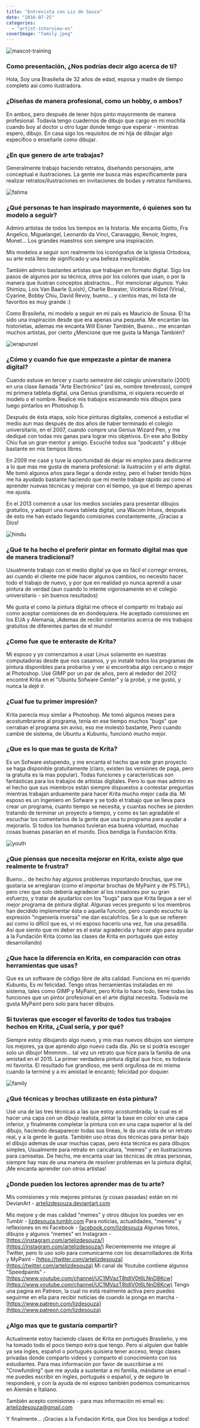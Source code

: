 ```yaml
---
title: "Entrevista con Liz de Souza"
date: "2016-07-25"
categories: 
  - "artist-interview-es"
coverImage: "family.jpeg"
---
```


![mascot-training](/images/posts/2016/mascot-training.jpeg)

### Como presentación, ¿Nos podrías decir algo acerca de ti?

Hola, Soy una Brasileña de 32 años de edad, esposa y madre de tiempo completo así como ilustradora.

### ¿Diseñas de manera profesional, como un hobby, o ambos?

En ambos, pero después de tener hijos pinto mayormente de manera profesional. Todavía tengo cuadernos de dibujo que cargo en mi mochila cuando boy al doctor u otro lugar donde tengo que esperar - mientras espero, dibujo. En casa sigo los requisitos de mi hija de dibujar algo especifico o enseñarle como dibujar.

### ¿En que genero de arte trabajas?

Generalmente trabajo haciendo retratos, diseñando personajes, arte conceptual e ilustraciones. La gente me busca mas específicamente para realizar retratos/ilustraciones en invitaciones de bodas y retratos familiares.

![fatima](/images/posts/2016/fatima.jpeg)

### ¿Qué personas te han inspirado mayormente, ó quienes son tu modelo a seguir?

Admiro artistas de todos los tiempos en la historia. Me encanta Giotto, Fra Angelico, Miguelangel, Leonardo da Vinci, Caravaggio, Renoir, Ingres, Monet... Los grandes maestros son siempre una inspiración.

Mis modelos a seguir son realmente los Iconógrafos de la Iglesia Ortodoxa, su arte está lleno de significado y una belleza inexplicable.

También admiro bastantes artistas que trabajan en formato digital. Sigo los pasos de algunos por su técnica, otros por los colores que usan, o por la manera que ilustran conceptos abstractos... Por mencionar algunos: Yuko Shimizu, Lois Van Baarle (Loish), Charlie Bowater, Vicktoria Ridzel (Viria), Cyarine, Bobby Chiu, David Revoy, bueno... y cientos mas, mi lista de favoritos es muy grande :)

Como Brasileña, mi modelo a seguir en mi país es Mauricio de Sousa. El ha sido una inspiración desde que era apenas una pequeña. Me encantan las historietas, ademas me encanta Will Eisner También, Bueno... me encantan muchos artistas, por cierto ¿Mencione que me gusta la Manga También?

![wrapunzel](/images/posts/2016/wrapunzel.jpeg)

### ¿Cómo y cuando fue que empezaste a pintar de manera digital?

Cuando estuve en tercer y cuarto semestre del colegio universitario (2001) en una clase llamada "Arte Electrónico" (así es, nombre tenebroso), compré mi primera tableta digital, una Genius grandísima, ni siquiera recuerdo el modelo o el nombre. Realicé mis trabajos escaneando mis dibujos para luego pintarlos en Photoshop 5.

Después de ésta etapa, solo hice pinturas digitales, comencé a estudiar el medio aun mas después de dos años de haber terminado el colegio universitario, en el 2007, cuando compre una Genius Wizard Pen, y me dediqué con todas mis ganas para lograr mis objetivos. En ese año Bobby Chiu fue un gran mentor y amigo. Escuché todos sus "podcasts" y dibuje bastante en mis tiempos libres.

En 2009 me casé y tuve la oportunidad de dejar mi empleo para dedicarme a lo que mas me gusta de manera profesional: la ilustración y el arte digital. Me tomó algunos años para llegar a donde estoy, pero el haber tenido hijos me ha ayudado bastante haciendo que mi mente trabaje rápido así como el aprender nuevas técnicas y mejorar con el tiempo, ya que el tiempo apenas me ajusta.

En el 2013 comencé a usar los medios sociales para presentar dibujos gratuitos, y adquirí una nueva tableta digital, una Wacom Intuos, después de esto me han estado llegando comisiones constantemente, ¡Gracias a Dios!

![hindu](/images/posts/2016/hindu.jpeg)

### ¿Qué te ha hecho el preferir pintar en formato digital mas que de manera tradicional?

Usualmente trabajo con el medio digital ya que es fácil el corregir errores, así cuando el cliente me pide hacer algunos cambios, no necesito hacer todo el trabajo de nuevo, y por que en realidad yo nunca aprendí a usar pintura de verdad (aun cuando lo intente vigorosamente en el colegio universitario - sin buenos resultados)

Me gusta el como la pintura digital me ofrece el compartir mi trabajo así como aceptar comisiones de en dondequiera. He aceptado comisiones en los EUA y Alemania, ¡Ademas de recibir comentarios acerca de mis trabajos gratuitos de diferentes partes de el mundo!

### ¿Como fue que te enteraste de Krita?

Mi esposo y yo comenzamos a usar Linux solamente en nuestras computadoras desde que nos casamos, y yo instalé todos los programas de pintura disponibles para probarlos y ver si encontraba algo cercano o mejor al Photoshop. Usé GIMP por un par de años, pero al rededor del 2012 encontré Krita en el "Ubuntu Sofware Center" y la probé, y me gusto, y nunca la dejé ir.

### ¿Cual fue tu primer impresión?

Krita parecía muy similar a Photoshop. Me tomó algunos meses para acostumbrarme al programa, tenía en ese tiempo muchos "bugs" que cerraban el programa sin aviso, eso me molestó bastante, Pero cuando cambié de sistema, de Ubuntu a Kubuntu, funcionó mucho mejor.

### ¿Que es lo que mas te gusta de Krita?

Es un Sofware estupendo, y me encanta el hecho que este gran proyecto se haga disponible gratuitamente (claro, existen las versiones de paga, pero la gratuita es la mas popular). Todas funciones y características son fantásticas para los trabajos de artistas digitales. Pero lo que mas admiro es el hecho que sus miembros están siempre dispuestos a contestar preguntas mientras trabajan arduamente para hacer Krita mucho mejor cada día. Mi esposo es un Ingeniero en Sofware y se todo el trabajo que se lleva para crear un programa, cuanto tiempo se necesita, y cuantas noches se pierden tratando de terminar un proyecto a tiempo, y como es tan agradable el escuchar los comentarios de la gente que usa tu programa para ayudar a mejorarlo. Si todos los humanos tuvieran esa buena voluntad, muchas cosas buenas pasarían en el mundo. Dios bendiga la Fundación Krita.

![youth](/images/posts/2016/youth.jpeg)

### ¿Que piensas que necesita mejorar en Krita, existe algo que realmente te frustra?

Bueno... de hecho hay algunos problemas importando brochas, que me gustaría se arreglaran (como el importar brochas de MyPaint y de PS.TPL), pero creo que solo debería agradecer al los creadores por su gran esfuerzo, y tratar de ayudarlos con los "bugs" para que Krita llegue a ser el mejor programa de pintura digital. Algunas veces pregunto si los miembros han decidido implementar ésta o aquella función, pero cuando escucho la expresión "ingeniería inversa" me dan escalofríos. Se a lo que se refieren así como lo difícil que es, vi mi esposo hacerlo una vez, fue una pesadilla. Así que siento que mi deber es el estar agradecida y hacer algo para ayudar a la Fundación Krita (como las clases de Krita en portugués que estoy desarrollando)

### ¿Que hace la diferencia en Krita, en comparación con otras herramientas que usas?

Que es un software de código libre de alta calidad. Funciona en mi querido Kubuntu, Es mi felicidad. Tengo otras herramientas instaladas en mi sistema, tales como GIMP y MyPaint, pero Krita lo hace todo, tiene todas las funciones que un pintor profesional en el arte digital necesita. Todavía me gusta MyPaint pero solo para hacer dibujos.

### Si tuvieras que escoger el favorito de todos tus trabajos hechos en Krita, ¿Cual sería, y por qué?

Siempre estoy dibujando algo nuevo, y mis mas nuevos dibujos son siempre los mejores, ya que aprendo algo nuevo cada día. ¡No se si podría escoger solo un dibujo! Mmmmm... tal vez un retrato que hice para la familia de una amistad en el 2015. La primer verdadera pintura digital que hice, es todavía mi favorita. El resultado fue grandioso, me sentí orgullosa de mi misma cuando la terminé y a mi amistad le encantó; felicidad por doquier.

![family](/images/posts/2016/family.jpeg)

### ¿Qué técnicas y brochas utilizaste en ésta pintura?

Usé una de las tres técnicas a las que estoy acostumbrada; la cual es el hacer una capa con un dibujo realista, pintar la base en color en una capa inferior, y finalmente completar la pintura con en una capa superior al la del dibujo, haciendo desaparecer todas sus lineas, le da una vista de un retrato real, y a la gente le gusta. También uso otras dos técnicas para pintar bajo el dibujo ademas de usar muchas capas, pero ésta técnica es para dibujos simples, Usualmente para retrato en caricatura, "memes" y en ilustraciones para camisetas. De hecho, me encanta usar las técnicas de otras personas, siempre hay mas de una manera de resolver problemas en la pintura digital, ¡Me encanta aprender con otros artistas!

### ¿Donde pueden los lectores aprender mas de tu arte?

Mis comisiones y mis mejores pinturas (y cosas pasadas) están en mi DevianArt - [artelizdesouza.deviantart.com](http://artelizdesouza.deviantart.com)

Mis mejore y de mas calidad "memes" y otros dibujos los puedes ver en Tumblr - [lizdesouza.tumblr.com](http://lizdesouza.tumblr.com) Para noticias, actualidades, "memes" y reflexiones en mi Facebook - [facebook.com/lizdesouza](http://facebook.com/lizdesouza) Algunas fotos, dibujos y algunos "memes" en Instagram - [https://instagram.com/artelizdesouza/](https://instagram.com/artelizdesouza/) Recientemente me integre al Twitter, pero lo uso solo para comunicarme con los desarrolladores de Krita y MyPaint - [https://twitter.com/artelizdesouza](https://twitter.com/artelizdesouza) Mi canal de Youtube contiene algunos "Speedpaints" - [https://www.youtube.com/channel/UC1MVazT8tdIV0t6LNnD8Kcw](https://www.youtube.com/channel/UC1MVazT8tdIV0t6LNnD8Kcw) Tengo una pagina en Patreon, la cual no está realmente activa pero puedes seguirme en ella para recibir noticias de cuando la ponga en marcha - [https://www.patreon.com/lizdesouza](https://www.patreon.com/lizdesouza)

### ¿Algo mas que te gustaría compartir?

Actualmente estoy haciendo clases de Krita en portugués Brasileño, y me ha tomado todo el poco tiempo extra que tengo. Pero si alguien que hable ya sea ingles, español o portugués quisiera tener acceso, tengo clases privadas donde comparto videos y comparto el conocimiento con los estudiantes. Para mas información por favor de suscribirse a mi "Crowfunding" que me ayuda a sustentar a mi familia, mándame un email - me puedes escribir en ingles, portugués o español, y de seguro te responderé, y con la ayuda de mi esposo también podemos comunicarnos en Alemán e Italiano.

También acepto comisiones - para mas información mi email es: [artelizdesouza@gmail.com](mailto:artelizdesouza@gmail.com)

Y finalmente... ¡Gracias a la Fundación Krita, que Dios los bendiga a todos!

